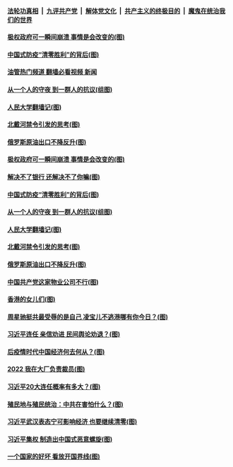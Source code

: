 ####  [法轮功真相](../../../../basic/blob/master/README.md?t=07040031) &nbsp;|&nbsp; [九评共产党](../../../../9ping.md/blob/master/README.md?t=07040031) &nbsp;|&nbsp; [解体党文化](../../../../jtdwh.md/blob/master/README.md?t=07040031)  &nbsp;|&nbsp; [共产主义的终极目的](../../../../gczydzjmd.md/blob/master/README.md?t=07040031) &nbsp;|&nbsp; [魔鬼在统治我们的世界](../../../../mgztzwmdsj.md/blob/master/README.md?t=07040031) 

#### [极权政府可一瞬间崩溃 事情是会改变的(图)](../pages/p4/1010747.md?t=07040031) 

#### [中国式防疫“清零胜利”的背后(图)](../pages/p4/1010750.md?t=07040031) 

#### [油管热门频道 翻墙必看视频 新闻](http://45.76.130.85:81/youtube.html?07040031)

#### [从一个人的守夜 到一群人的抗议(组图)](../pages/p4/1009188.md?t=07040031) 

#### [人民大学翻墙记(图)](../pages/p4/1010745.md?t=07040031) 

#### [北戴河禁令引发的思考(图)](../pages/p4/1010670.md?t=07040031) 

#### [俄罗斯原油出口不降反升(图)](../pages/p4/1010674.md?t=07040031) 

#### [极权政府可一瞬间崩溃 事情是会改变的(图)](../pages/p4/1010747.md?t=07040031) 

#### [解决不了银行 还解决不了你嘛(图)](../pages/p4/1010752.md?t=07040031) 

#### [中国式防疫“清零胜利”的背后(图)](../pages/p4/1010750.md?t=07040031) 

#### [从一个人的守夜 到一群人的抗议(组图)](../pages/p4/1009188.md?t=07040031) 

#### [人民大学翻墙记(图)](../pages/p4/1010745.md?t=07040031) 

#### [北戴河禁令引发的思考(图)](../pages/p4/1010670.md?t=07040031) 

#### [俄罗斯原油出口不降反升(图)](../pages/p4/1010674.md?t=07040031) 

#### [中国共产党这家物业公司不行(图)](../pages/p4/1010673.md?t=07040031) 

#### [香港的女儿们(图)](../pages/p4/1010671.md?t=07040031) 

#### [周星驰挺共最受辱的是自己 凌宝儿不逃港哪有你今日？(图)](../pages/p4/1010665.md?t=07040031) 


#### [习近平连任 亲信劝进 民间舆论劝退？(图)](../pages/p4/1010579.md?t=07040031) 

#### [后疫情时代中国经济何去何从？(图)](../pages/p4/1010589.md?t=07040031) 

#### [2022 我在大厂负责裁员(图)](../pages/p4/1010584.md?t=07040031) 

#### [习近平20大连任概率有多大？(图)](../pages/p4/1010578.md?t=07040031) 

#### [殖民地与殖民统治：中共在害怕什么？(图)](../pages/p4/1010500.md?t=07040031) 

#### [习近平武汉表态宁可影响经济 也要继续清零(图)](../pages/p4/1010498.md?t=07040031) 

#### [习近平集权 制造出中国式恶意螺旋(图)](../pages/p4/1010496.md?t=07040031) 

#### [一个国家的好坏 看放开国界线(图)](../pages/p4/1010494.md?t=07040031) 


<img src='http://gfw-breaker.win/goodnews/indexes/p4.md' width='0px' height='0px'/>
